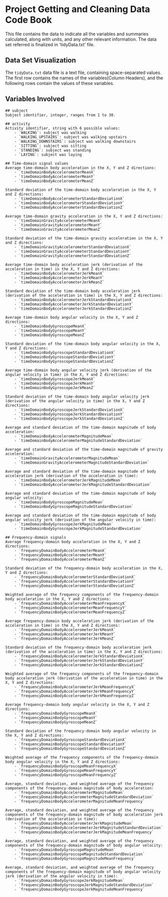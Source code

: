 # Project Getting and Cleaning Data Code Book
This file contains the data to indicate all the variables and summaries calculated, along with units, and any other relevant information. The data set referred is finalized
in 'tidyData.txt' file.

## Data Set Visualization
The `tidyData.txt` data file is a text file, containing space-separated values.
The first row contains the names of the variables(Column Headers), and the following rows contain the values of these variables.

## Variables Involved
	## subject
	Subject identifier, integer, ranges from 1 to 30.
	
	## activity
	Activity identifier, string with 6 possible values: 
		- `WALKING`: subject was walking
		- `WALKING_UPSTAIRS`: subject was walking upstairs
		- `WALKING_DOWNSTAIRS`: subject was walking downstairs
		- `SITTING`: subject was sitting
		- `STANDING`: subject was standing
		- `LAYING`: subject was laying
	
	## Time-domain signal values
	Average time-domain body acceleration in the X, Y and Z directions:
		- `timeDomainBodyAccelerometerMeanX`
		- `timeDomainBodyAccelerometerMeanY`
		- `timeDomainBodyAccelerometerMeanZ`
		
	Standard deviation of the time-domain body acceleration in the X, Y and Z directions:
		- `timeDomainBodyAccelerometerStandardDeviationX`
		- `timeDomainBodyAccelerometerStandardDeviationY`
		- `timeDomainBodyAccelerometerStandardDeviationZ`
		
	Average time-domain gravity acceleration in the X, Y and Z directions:
		- `timeDomainGravityAccelerometerMeanX`
		- `timeDomainGravityAccelerometerMeanY`
		- `timeDomainGravityAccelerometerMeanZ`
		
	Standard deviation of the time-domain gravity acceleration in the X, Y and Z directions:
		- `timeDomainGravityAccelerometerStandardDeviationX`
		- `timeDomainGravityAccelerometerStandardDeviationY`
		- `timeDomainGravityAccelerometerStandardDeviationZ`
		
	Average time-domain body acceleration jerk (derivation of the acceleration in time) in the X, Y and Z directions:
		- `timeDomainBodyAccelerometerJerkMeanX`
		- `timeDomainBodyAccelerometerJerkMeanY`
		- `timeDomainBodyAccelerometerJerkMeanZ`
		
	Standard deviation of the time-domain body acceleration jerk (derivation of the acceleration in time) in the X, Y and Z directions:
		- `timeDomainBodyAccelerometerJerkStandardDeviationX`
		- `timeDomainBodyAccelerometerJerkStandardDeviationY`
		- `timeDomainBodyAccelerometerJerkStandardDeviationZ`	
		
	Average time-domain body angular velocity in the X, Y and Z directions:
		- `timeDomainBodyGyroscopeMeanX`
		- `timeDomainBodyGyroscopeMeanY`
		- `timeDomainBodyGyroscopeMeanZ`
		
	Standard deviation of the time-domain body angular velocity in the X, Y and Z directions:
		- `timeDomainBodyGyroscopeStandardDeviationX`
		- `timeDomainBodyGyroscopeStandardDeviationY`
		- `timeDomainBodyGyroscopeStandardDeviationZ`

	Average time-domain body angular velocity jerk (derivation of the angular velocity in time) in the X, Y and Z directions:
		- `timeDomainBodyGyroscopeJerkMeanX`
		- `timeDomainBodyGyroscopeJerkMeanY`
		- `timeDomainBodyGyroscopeJerkMeanZ`

	Standard deviation of the time-domain body angular velocity jerk (derivation of the angular velocity in time) in the X, Y and Z directions:
		- `timeDomainBodyGyroscopeJerkStandardDeviationX`
		- `timeDomainBodyGyroscopeJerkStandardDeviationY`
		- `timeDomainBodyGyroscopeJerkStandardDeviationZ`

	Average and standard deviation of the time-domain magnitude of body acceleration:
		- `timeDomainBodyAccelerometerMagnitudeMean`
		- `timeDomainBodyAccelerometerMagnitudeStandardDeviation`

	Average and standard deviation of the time-domain magnitude of gravity acceleration:
		- `timeDomainGravityAccelerometerMagnitudeMean`
		- `timeDomainGravityAccelerometerMagnitudeStandardDeviation`

	Average and standard deviation of the time-domain magnitude of body acceleration jerk (derivation of the acceleration in time):
		- `timeDomainBodyAccelerometerJerkMagnitudeMean`
		- `timeDomainBodyAccelerometerJerkMagnitudeStandardDeviation`

	Average and standard deviation of the time-domain magnitude of body angular velocity:
		- `timeDomainBodyGyroscopeMagnitudeMean`
		- `timeDomainBodyGyroscopeMagnitudeStandardDeviation`

	Average and standard deviation of the time-domain magnitude of body angular velocity jerk (derivation of the angular velocity in time):
		- `timeDomainBodyGyroscopeJerkMagnitudeMean`
		- `timeDomainBodyGyroscopeJerkMagnitudeStandardDeviation`
		
	## Frequency-domain signals
	Average frequency-domain body acceleration in the X, Y and Z directions:
		- `frequencyDomainBodyAccelerometerMeanX`
		- `frequencyDomainBodyAccelerometerMeanY`
		- `frequencyDomainBodyAccelerometerMeanZ`

	Standard deviation of the frequency-domain body acceleration in the X, Y and Z directions:
		- `frequencyDomainBodyAccelerometerStandardDeviationX`
		- `frequencyDomainBodyAccelerometerStandardDeviationY`
		- `frequencyDomainBodyAccelerometerStandardDeviationZ`

	Weighted average of the frequency components of the frequency-domain body acceleration in the X, Y and Z directions:
		- `frequencyDomainBodyAccelerometerMeanFrequencyX`
		- `frequencyDomainBodyAccelerometerMeanFrequencyY`
		- `frequencyDomainBodyAccelerometerMeanFrequencyZ`

	Average frequency-domain body acceleration jerk (derivation of the acceleration in time) in the X, Y and Z directions:
		- `frequencyDomainBodyAccelerometerJerkMeanX`
		- `frequencyDomainBodyAccelerometerJerkMeanY`
		- `frequencyDomainBodyAccelerometerJerkMeanZ`

	Standard deviation of the frequency-domain body acceleration jerk (derivation of the acceleration in time) in the X, Y and Z directions:
		- `frequencyDomainBodyAccelerometerJerkStandardDeviationX`
		- `frequencyDomainBodyAccelerometerJerkStandardDeviationY`
		- `frequencyDomainBodyAccelerometerJerkStandardDeviationZ`

	Weighted average of the frequency components of the frequency-domain body acceleration jerk (derivation of the acceleration in time) in the X, Y and Z directions:
		- `frequencyDomainBodyAccelerometerJerkMeanFrequencyX`
		- `frequencyDomainBodyAccelerometerJerkMeanFrequencyY`
		- `frequencyDomainBodyAccelerometerJerkMeanFrequencyZ`

	Average frequency-domain body angular velocity in the X, Y and Z directions:
		- `frequencyDomainBodyGyroscopeMeanX`
		- `frequencyDomainBodyGyroscopeMeanY`
		- `frequencyDomainBodyGyroscopeMeanZ`

	Standard deviation of the frequency-domain body angular velocity in the X, Y and Z directions:
		- `frequencyDomainBodyGyroscopeStandardDeviationX`
		- `frequencyDomainBodyGyroscopeStandardDeviationY`
		- `frequencyDomainBodyGyroscopeStandardDeviationZ`

	Weighted average of the frequency components of the frequency-domain body angular velocity in the X, Y and Z directions:
		- `frequencyDomainBodyGyroscopeMeanFrequencyX`
		- `frequencyDomainBodyGyroscopeMeanFrequencyY`
		- `frequencyDomainBodyGyroscopeMeanFrequencyZ`

	Average, standard deviation, and weighted average of the frequency components of the frequency-domain magnitude of body acceleration:
		- `frequencyDomainBodyAccelerometerMagnitudeMean`
		- `frequencyDomainBodyAccelerometerMagnitudeStandardDeviation`
		- `frequencyDomainBodyAccelerometerMagnitudeMeanFrequency`

	Average, standard deviation, and weighted average of the frequency components of the frequency-domain magnitude of body acceleration jerk (derivation of the acceleration in time):
		- `frequencyDomainBodyAccelerometerJerkMagnitudeMean`
		- `frequencyDomainBodyAccelerometerJerkMagnitudeStandardDeviation`
		- `frequencyDomainBodyAccelerometerJerkMagnitudeMeanFrequency`

	Average, standard deviation, and weighted average of the frequency components of the frequency-domain magnitude of body angular velocity:
		- `frequencyDomainBodyGyroscopeMagnitudeMean`
		- `frequencyDomainBodyGyroscopeMagnitudeStandardDeviation`
		- `frequencyDomainBodyGyroscopeMagnitudeMeanFrequency`

	Average, standard deviation, and weighted average of the frequency components of the frequency-domain magnitude of body angular velocity jerk (derivation of the angular velocity in time):
		- `frequencyDomainBodyGyroscopeJerkMagnitudeMean`
		- `frequencyDomainBodyGyroscopeJerkMagnitudeStandardDeviation`
		- `frequencyDomainBodyGyroscopeJerkMagnitudeMeanFrequency`
		
	